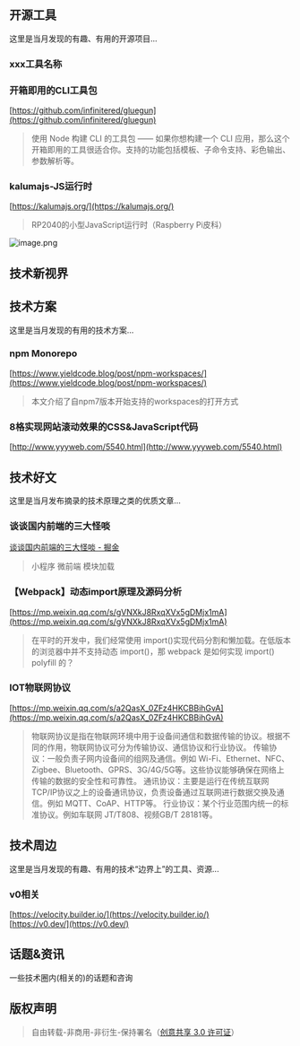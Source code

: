 ## 开源工具
这里是当月发现的有趣、有用的开源项目...
### xxx工具名称
### 开箱即用的CLI工具包
[https://github.com/infinitered/gluegun](https://github.com/infinitered/gluegun) 
> 使用 Node 构建 CLI 的工具包 —— 如果你想构建一个 CLI 应用，那么这个开箱即用的工具很适合你。支持的功能包括模板、子命令支持、彩色输出、参数解析等。

### kalumajs-JS运行时
[https://kalumajs.org/](https://kalumajs.org/) 
> RP2040的小型JavaScript运行时（Raspberry Pi皮科）

![image.png](https://cdn.nlark.com/yuque/0/2023/png/1553840/1696861649812-b6b27687-c3ae-4939-bffe-108547ea149d.png#averageHue=%23fdfcfb&clientId=u497354f9-e313-4&from=paste&id=u451845d4&originHeight=523&originWidth=814&originalType=binary&ratio=2&rotation=0&showTitle=false&size=94668&status=done&style=none&taskId=uc5057b80-1bfb-476f-8e5d-38667d9dd1b&title=)



## 技术新视界


## 技术方案
这里是当月发现的有用的技术方案...
### npm Monorepo
[https://www.yieldcode.blog/post/npm-workspaces/](https://www.yieldcode.blog/post/npm-workspaces/) 
> 本文介绍了自npm7版本开始支持的workspaces的打开方式

### 8格实现网站滚动效果的CSS&JavaScript代码
[http://www.yyyweb.com/5540.html](http://www.yyyweb.com/5540.html) 



## 技术好文
这里是当月发布摘录的技术原理之类的优质文章...
### 谈谈国内前端的三大怪啖
[谈谈国内前端的三大怪啖 - 掘金](https://juejin.cn/post/7267091810366488632?share_token=1eca2c15-e788-4113-8fe9-eb99788ae6aa) 
> 小程序
> 微前端
> 模块加载

### 【Webpack】动态import原理及源码分析
[https://mp.weixin.qq.com/s/gVNXkJ8RxqXVx5gDMjx1mA](https://mp.weixin.qq.com/s/gVNXkJ8RxqXVx5gDMjx1mA) 
> 在平时的开发中，我们经常使用 import()实现代码分割和懒加载。在低版本的浏览器中并不支持动态 import()，那 webpack 是如何实现 import() polyfill 的？

### IOT物联网协议
[https://mp.weixin.qq.com/s/a2QasX_0ZFz4HKCBBihGvA](https://mp.weixin.qq.com/s/a2QasX_0ZFz4HKCBBihGvA) 
> 物联网协议是指在物联网环境中用于设备间通信和数据传输的协议。根据不同的作用，物联网协议可分为传输协议、通信协议和行业协议。
> 传输协议：一般负责子网内设备间的组网及通信。例如 Wi-Fi、Ethernet、NFC、 Zigbee、Bluetooth、GPRS、3G/4G/5G等。这些协议能够确保在网络上传输的数据的安全性和可靠性。
> 通讯协议：主要是运行在传统互联网TCP/IP协议之上的设备通讯协议，负责设备通过互联网进行数据交换及通信。例如 MQTT、CoAP、HTTP等。
> 行业协议：某个行业范围内统一的标准协议。例如车联网 JT/T808、视频GB/T 28181等。



## 技术周边
这里是当月发现的有趣、有用的技术“边界上”的工具、资源...
### v0相关
[https://velocity.builder.io/](https://velocity.builder.io/) <br />[https://v0.dev/](https://v0.dev/) 




## 话题&资讯
一些技术圈内(相关的)的话题和咨询



## 版权声明
> 自由转载-非商用-非衍生-保持署名（[创意共享 3.0 许可证](https://creativecommons.org/licenses/by-nc-nd/3.0/deed.zh)）

